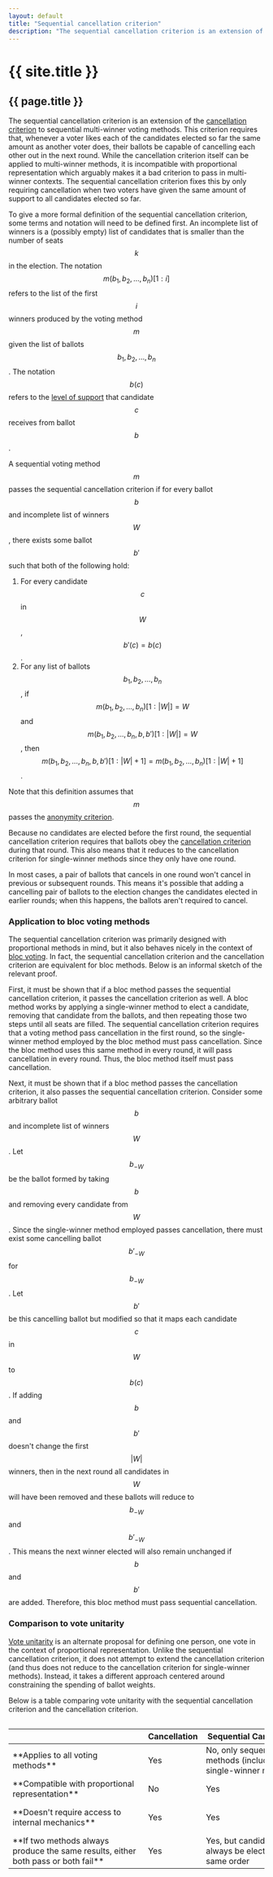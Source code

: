 ```yaml
---
layout: default
title: "Sequential cancellation criterion"
description: "The sequential cancellation criterion is an extension of the cancellation criterion to sequential multi-winner voting methods. This criterion requires that, whenever a voter likes each of the candidates elected so far the same amount as another voter does, their ballots be capable of cancelling each other out in the next round."
---
```

# {{ site.title }}
## {{ page.title }}

The sequential cancellation criterion is an extension of the [cancellation criterion](/miscellaneous/voting-theory/cancellation-criterion) to sequential multi-winner voting methods. This criterion requires that, whenever a voter likes each of the candidates elected so far the same amount as another voter does, their ballots be capable of cancelling each other out in the next round. While the cancellation criterion itself can be applied to multi-winner methods, it is incompatible with proportional representation which arguably makes it a bad criterion to pass in multi-winner contexts. The sequential cancellation criterion fixes this by only requiring cancellation when two voters have given the same amount of support to all candidates elected so far.

To give a more formal definition of the sequential cancellation criterion, some terms and notation will need to be defined first. An incomplete list of winners is a (possibly empty) list of candidates that is smaller than the number of seats $$k$$ in the election. The notation $$m(b_1, b_2, \dots, b_n)[1:i]$$ refers to the list of the first $$i$$ winners produced by the voting method $$m$$ given the list of ballots $$b_1, b_2, \dots, b_n$$. The notation $$b(c)$$ refers to the [level of support](/miscellaneous/voting-theory/unified-levels-of-support) that candidate $$c$$ receives from ballot $$b$$.

A sequential voting method $$m$$ passes the sequential cancellation criterion if for every ballot $$b$$ and incomplete list of winners $$W$$, there exists some ballot $$b'$$ such that both of the following hold:

1. For every candidate $$c$$ in $$W$$, $$b'(c) = b(c)$$.
2. For any list of ballots $$b_1, b_2, \dots, b_n$$, if $$m(b_1, b_2, \dots, b_n)[1:\vert W \vert] = W$$ and $$m(b_1, b_2, \dots, b_n, b, b')[1:\vert W \vert] = W$$, then $$m(b_1, b_2, \dots, b_n, b, b')[1:\vert W \vert+1] = m(b_1, b_2, \dots, b_n)[1:\vert W \vert+1]$$.

Note that this definition assumes that $$m$$ passes the [anonymity criterion](/miscellaneous/voting-theory/anonymity-criterion).

Because no candidates are elected before the first round, the sequential cancellation criterion requires that ballots obey the [cancellation criterion](/miscellaneous/voting-theory/cancellation-criterion) during that round. This also means that it reduces to the cancellation criterion for single-winner methods since they only have one round.

In most cases, a pair of ballots that cancels in one round won't cancel in previous or subsequent rounds. This means it's possible that adding a cancelling pair of ballots to the election changes the candidates elected in earlier rounds; when this happens, the ballots aren't required to cancel.

### Application to bloc voting methods

The sequential cancellation criterion was primarily designed with proportional methods in mind, but it also behaves nicely in the context of [bloc voting](https://electowiki.org/wiki/Bloc_voting). In fact, the sequential cancellation criterion and the cancellation criterion are equivalent for bloc methods. Below is an informal sketch of the relevant proof.

First, it must be shown that if a bloc method passes the sequential cancellation criterion, it passes the cancellation criterion as well. A bloc method works by applying a single-winner method to elect a candidate, removing that candidate from the ballots, and then repeating those two steps until all seats are filled. The sequential cancellation criterion requires that a voting method pass cancellation in the first round, so the single-winner method employed by the bloc method must pass cancellation. Since the bloc method uses this same method in every round, it will pass cancellation in every round. Thus, the bloc method itself must pass cancellation.

Next, it must be shown that if a bloc method passes the cancellation criterion, it also passes the sequential cancellation criterion. Consider some arbitrary ballot $$b$$ and incomplete list of winners $$W$$. Let $$b_{-W}$$ be the ballot formed by taking $$b$$ and removing every candidate from $$W$$. Since the single-winner method employed passes cancellation, there must exist some cancelling ballot $$b'_{-W}$$ for $$b_{-W}$$. Let $$b'$$ be this cancelling ballot but modified so that it maps each candidate $$c$$ in $$W$$ to $$b(c)$$. If adding $$b$$ and $$b'$$ doesn't change the first $$\vert W \vert$$ winners, then in the next round all candidates in $$W$$ will have been removed and these ballots will reduce to $$b_{-W}$$ and $$b'_{-W}$$. This means the next winner elected will also remain unchanged if $$b$$ and $$b'$$ are added. Therefore, this bloc method must pass sequential cancellation.

### Comparison to vote unitarity

[Vote unitarity](https://electowiki.org/wiki/Vote_unitarity) is an alternate proposal for defining one person, one vote in the context of proportional representation. Unlike the sequential cancellation criterion, it does not attempt to extend the cancellation criterion (and thus does not reduce to the cancellation criterion for single-winner methods). Instead, it takes a different approach centered around constraining the spending of ballot weights.

Below is a table comparing vote unitarity with the sequential cancellation criterion and the cancellation criterion.

<div style="overflow-x:auto;">
  <table style="min-width:750px;">
    <thead>
      <tr>
        <th></th>
		<th>Cancellation</th>
        <th>Sequential Cancellation</th>
        <th>Vote Unitarity</th>
      </tr>
    </thead>
    <tbody>
      <tr>
        <td markdown="span">**Applies to all voting methods**</td>
        <td>Yes</td>
        <td>No, only sequential methods (including single-winner methods)</td>
		<td>No, only sequential proportional methods</td>
      </tr>
      <tr>
        <td markdown="span">**Compatible with proportional representation**</td>
        <td>No</td>
        <td>Yes</td>
		<td>Yes</td>
      </tr>
	  <tr>
        <td markdown="span">**Doesn't require access to internal mechanics**</td>
        <td>Yes</td>
        <td>Yes</td>
		<td>No, requires access to ballot weights</td>
      </tr>
	  <tr>
        <td markdown="span">**If two methods always produce the same results, either both pass or both fail**</td>
        <td>Yes</td>
        <td>Yes, but candidates must always be elected in the same order</td>
		<td>No</td>
      </tr>
    </tbody>
  </table>
</div>
